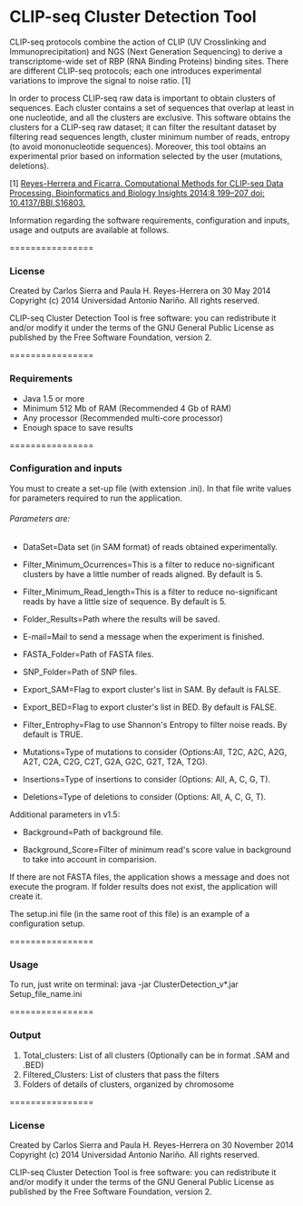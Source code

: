 # CLIP-seq Cluster Detection Tool

CLIP-seq protocols combine the action of CLIP (UV Crosslinking and Immunoprecipitation) and NGS (Next Generation Sequencing) to derive a transcriptome-wide set of RBP (RNA Binding Proteins) binding sites. There are different CLIP-seq protocols; each one introduces experimental variations to improve the signal to noise ratio. [1]

In order to process CLIP-seq raw data is important to obtain clusters of sequences. Each cluster contains a set of sequences that overlap at least in one nucleotide, and all the clusters are exclusive. This software obtains the clusters for a CLIP-seq raw dataset;  it can filter the resultant dataset by filtering read sequences length, cluster minimum number of reads, entropy (to avoid mononucleotide sequences). Moreover, this tool obtains an experimental prior based on information selected by the user (mutations, deletions).

[1] [Reyes-Herrera and Ficarra. Computational Methods for CLIP-seq Data Processing. Bioinformatics and Biology Insights 2014:8 199–207 doi: 10.4137/BBI.S16803.](http://www.la-press.com/computational-methods-for-clip-seq-data-processing-article-a4405)


Information regarding the software requirements, configuration and inputs, usage and outputs are available at follows.

================
### License

Created by Carlos Sierra and Paula H. Reyes-Herrera on 30 May 2014 Copyright (c) 2014 Universidad Antonio Nariño. All rights reserved.

CLIP-seq Cluster Detection Tool is free software: you can redistribute it and/or modify it under the terms of the GNU General Public License as published by the Free Software Foundation, version 2.

================
### Requirements

* Java 1.5 or more
* Minimum 512 Mb of RAM (Recommended 4 Gb of RAM)
* Any processor (Recommended multi-core processor)
* Enough space to save results
	

================	

### Configuration and inputs

You must to create a set-up file (with extension .ini). In that file write values for parameters required to run the application.

###### Parameters are: 

* DataSet=Data set (in SAM format) of reads obtained experimentally.

* Filter_Minimum_Ocurrences=This is a filter to reduce no-significant clusters by have a little number of reads aligned. By default is 5.

* Filter_Minimum_Read_length=This is a filter to reduce no-significant reads by have a little size of sequence. By default is 5.

* Folder_Results=Path where the results will be saved.

* E-mail=Mail to send a message when the experiment is finished.

* FASTA_Folder=Path of FASTA files.

* SNP_Folder=Path of SNP files.

* Export_SAM=Flag to export cluster's list in SAM. By default is FALSE.

* Export_BED=Flag to export cluster's list in BED. By default is FALSE.

* Filter_Entrophy=Flag to use Shannon's Entropy to filter noise reads. By default is TRUE.

* Mutations=Type of mutations to consider (Options:All, T2C, A2C, A2G, A2T, C2A, C2G, C2T, G2A, G2C, G2T, T2A, T2G).

* Insertions=Type of insertions to consider (Options: All, A, C, G, T).

* Deletions=Type of deletions to consider (Options: All, A, C, G, T).


Additional parameters in v1.5:

* Background=Path of background file.

* Background_Score=Filter of minimum read's score value in background to take into account in comparision.

If there are not FASTA files, the application shows a message and does not execute the program.
If folder results does not exist, the application will create it.


The setup.ini file (in the same root of this file) is an example of a configuration setup.

================

### Usage

To run, just write on terminal:
java -jar ClusterDetection_v*.jar Setup_file_name.ini

================

### Output

1. Total_clusters: List of all clusters (Optionally can be in format .SAM and .BED)
2.  Filtered_Clusters: List of clusters that pass the filters
3. Folders of details of clusters, organized by chromosome

================

### License

Created by Carlos Sierra and Paula H. Reyes-Herrera on 30 November 2014 Copyright (c) 2014 Universidad Antonio Nariño. All rights reserved.

CLIP-seq Cluster Detection Tool is free software: you can redistribute it and/or modify it under the terms of the GNU General Public License as published by the Free Software Foundation, version 2.

